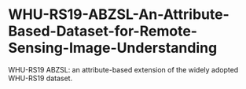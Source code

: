 # WHU-RS19-ABZSL-An-Attribute-Based-Dataset-for-Remote-Sensing-Image-Understanding
WHU-RS19 ABZSL: an attribute-based extension of the widely adopted WHU-RS19 dataset.
